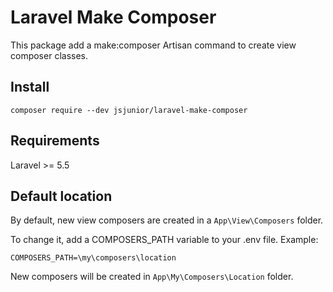 # Laravel Make Composer

This package add a make:composer Artisan command to create view composer classes.

## Install

```
composer require --dev jsjunior/laravel-make-composer
```

## Requirements
Laravel >= 5.5

## Default location
By default, new view composers are created in a ```App\View\Composers``` folder. 

To change it, add a COMPOSERS_PATH variable to your .env file. Example:

```
COMPOSERS_PATH=\my\composers\location
```

New composers will be created in ```App\My\Composers\Location``` folder.
